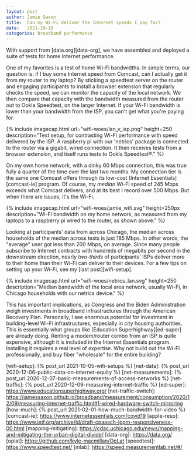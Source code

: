 ```yaml
---
layout: post
author: Jamie Saxon
title:  Can my Wi-Fi deliver the Internet speeds I pay for?
date:   2021-10-18
categories: broadband performance
---
```


With support from [data.org][data-org],
  we have assembled and deployed a suite of
    tests for home Internet performance.

One of my favorites is a test of home Wi-Fi bandwidths.
In simple terms, our question is:
  if I buy some Internet speed from Comcast,
  can I actually get it from my router to my laptop?
By sticking a speedtest server on the router
  and engaging participants to install a browser
  extension that regularly checks the speed,
  we can monitor the capacity of the local network.
We then compare that capacity with the bandwidth
  measured from the router out to Ookla Speedtest, on the larger Internet.
If your Wi-Fi bandwidth is lower
  than your bandwidth from the ISP,
  you can't get what you're paying for.

{% include imagecap.html url="wifi-woes/lan_v_isp.png" height=250 description="Test setup, for contrasting Wi-Fi performance with speed delivered by the ISP.  A raspberry pi with our 'netrics' package is connected to the router via a gigabit, wired connection.  It then receives tests from a browser extension, and itself runs tests to Ookla Speedtest&reg;." %}

On my own home network, with a dinky 60 Mbps connection,
  this was true fully a quarter of the time over the last two months.
My connection tier is the same one Comcast offers
  through its low-cost [Internet Essentials][comcast-ie] program.
Of course, my _median_ Wi-Fi speed of 245 Mbps exceeds what Comcast delivers,
  and at its best I record over 500 Mbps.
But when there are issues, it's the Wi-Fi.

{% include imagecap.html url="wifi-woes/jamie_wifi.svg" height=250px description="Wi-Fi bandwidth on my home network, as measured from my laptops to a raspberry pi wired to the router, as shown above." %}

Looking at participants' data
  from across Chicago,
  the median across households of the median across tests is just 185 Mbps.
In other words, the "average" user got less than 200 Mbps, on average.
Since many people subscribe to Internet contracts 
  with hundreds of megabits per second in the downstream direction, 
  nearly _two-thirds_ of participants' ISPs deliver more to their home
    than their Wi-Fi can deliver to their devices.
For a few tips on setting up your Wi-Fi,
  see my [last post][wifi-setup].

{% include imagecap.html url="wifi-woes/netrics_lan.svg" height=250 description="Median bandwidth of the local area network, usually Wi-Fi, in Chicago households with our netrics device." %}

This has important implications, as Congress and the Biden Administration
  weigh investments in broadband infrastructures through the American Recovery Plan.
Personally, I see enormous potential
  for investment in building-level Wi-Fi infrastructures,
  especially in city housing authorities.
This is essentially what groups like
  [Education Superhighway][ed-super] are already doing.
Renting a modem/router combo from an ISP is quite expensive,
  although it is included in the Internet Essentials program.
Installing it requires a real level of expertise.
Why not build out the Wi-Fi professionally,
  and buy fiber "wholesale" for the entire building?


<script src="https://cdnjs.cloudflare.com/ajax/libs/lightbox2/2.11.3/js/lightbox-plus-jquery.js" integrity="sha512-0rYcJjaqTGk43zviBim8AEjb8cjUKxwxCqo28py38JFKKBd35yPfNWmwoBLTYORC9j/COqldDc9/d1B7dhRYmg==" crossorigin="anonymous"></script>

[wifi-setup]:         {% post_url 2021-10-05-wifi-setups %}
[net-data]:           {% post_url 2020-12-06-public-data-on-internet-equity %}
[net-measurements]:   {% post_url 2020-12-07-basic-measurements-of-access-networks %}
[net-traffic]:        {% post_url 2020-12-09-measuring-internet-traffic %}
[ed-super]:           https://www.educationsuperhighway.org/
[net-traffic-switch]: https://jamessaxon.github.io/broadband/measurement/consumption/2020/12/09/measuring-internet-traffic.html#1-wired-hardware-switch-mirroring
[how-much]:           {% post_url 2021-02-01-how-much-bandwidth-for-video %}
[comcast-ie]:         https://www.internetessentials.com/covid19
[apple-resp]:         https://www.ietf.org/archive/id/draft-cpaasch-ippm-responsiveness-00.html
[mapping-mitigating]: https://cdac.uchicago.edu/news/mapping-and-mitigating-the-urban-digital-divide/
[data-org]:           https://data.org/
[oplat]:              https://github.com/kyle-macmillan/OpLat
[speedtest]:          https://www.speedtest.net/
[mlab]:               https://speed.measurementlab.net/#/


